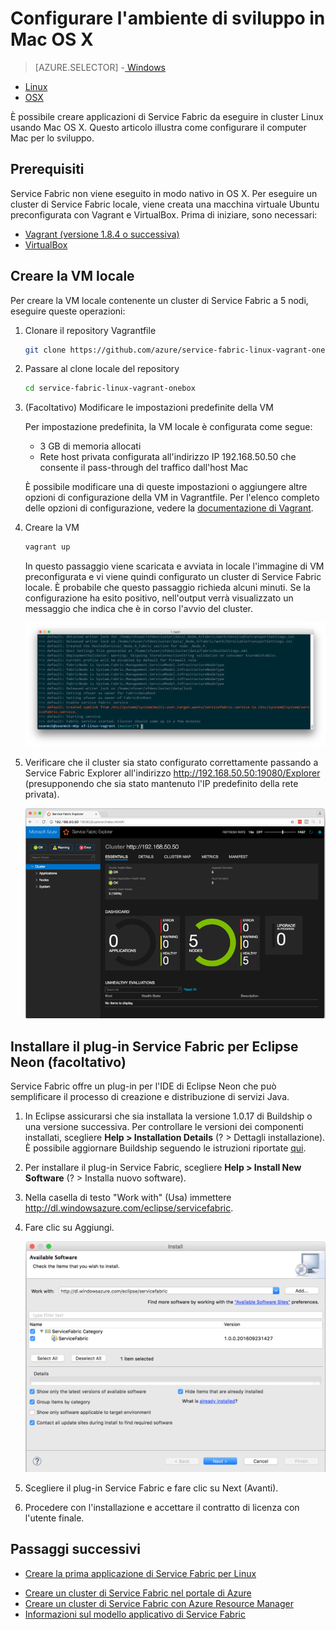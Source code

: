 <properties
   pageTitle="Configurare l'ambiente di sviluppo in Mac OS X | Microsoft Azure"
   description="Installare il runtime, l'SDK e gli strumenti e creare un cluster di sviluppo locale. Al termine della configurazione, sarà possibile iniziare a creare applicazioni in Mac OS X."
   services="service-fabric"
   documentationCenter=".net"
   authors="seanmck"
   manager="timlt"
   editor=""/>

<tags
   ms.service="service-fabric"
   ms.devlang="dotNet"
   ms.topic="get-started-article"
   ms.tgt_pltfrm="NA"
   ms.workload="NA"
   ms.date="09/25/2016"
   ms.author="seanmck"/>

# Configurare l'ambiente di sviluppo in Mac OS X

> [AZURE.SELECTOR]
-[ Windows](service-fabric-get-started.md)
- [Linux](service-fabric-get-started-linux.md)
- [OSX](service-fabric-get-started-mac.md)

È possibile creare applicazioni di Service Fabric da eseguire in cluster Linux usando Mac OS X. Questo articolo illustra come configurare il computer Mac per lo sviluppo.

## Prerequisiti

Service Fabric non viene eseguito in modo nativo in OS X. Per eseguire un cluster di Service Fabric locale, viene creata una macchina virtuale Ubuntu preconfigurata con Vagrant e VirtualBox. Prima di iniziare, sono necessari:

- [Vagrant (versione 1.8.4 o successiva)](http://wwww.vagrantup.com/downloads)
- [VirtualBox](http://www.virtualbox.org/wiki/Downloads)

## Creare la VM locale

Per creare la VM locale contenente un cluster di Service Fabric a 5 nodi, eseguire queste operazioni:

1. Clonare il repository Vagrantfile

    ```bash
    git clone https://github.com/azure/service-fabric-linux-vagrant-onebox.git
    ```

2. Passare al clone locale del repository

    ```bash
    cd service-fabric-linux-vagrant-onebox
    ```

3. (Facoltativo) Modificare le impostazioni predefinite della VM

    Per impostazione predefinita, la VM locale è configurata come segue:

    - 3 GB di memoria allocati
    - Rete host privata configurata all'indirizzo IP 192.168.50.50 che consente il pass-through del traffico dall'host Mac

    È possibile modificare una di queste impostazioni o aggiungere altre opzioni di configurazione della VM in Vagrantfile. Per l'elenco completo delle opzioni di configurazione, vedere la [documentazione di Vagrant](http://www.vagrantup.com/docs).

4. Creare la VM

    ```bash
    vagrant up
    ```

    In questo passaggio viene scaricata e avviata in locale l'immagine di VM preconfigurata e vi viene quindi configurato un cluster di Service Fabric locale. È probabile che questo passaggio richieda alcuni minuti. Se la configurazione ha esito positivo, nell'output verrà visualizzato un messaggio che indica che è in corso l'avvio del cluster.

    ![Avvio della configurazione del cluster dopo il provisioning della VM][cluster-setup-script]

5. Verificare che il cluster sia stato configurato correttamente passando a Service Fabric Explorer all'indirizzo http://192.168.50.50:19080/Explorer (presupponendo che sia stato mantenuto l'IP predefinito della rete privata).

    ![Visualizzazione di Service Fabric Explorer dal Mac host][sfx-mac]


## Installare il plug-in Service Fabric per Eclipse Neon (facoltativo)

Service Fabric offre un plug-in per l'IDE di Eclipse Neon che può semplificare il processo di creazione e distribuzione di servizi Java.

1. In Eclipse assicurarsi che sia installata la versione 1.0.17 di Buildship o una versione successiva. Per controllare le versioni dei componenti installati, scegliere **Help > Installation Details** (? > Dettagli installazione). È possibile aggiornare Buildship seguendo le istruzioni riportate [qui][buildship-update].

2. Per installare il plug-in Service Fabric, scegliere **Help > Install New Software** (? > Installa nuovo software).

3. Nella casella di testo "Work with" (Usa) immettere http://dl.windowsazure.com/eclipse/servicefabric.

4. Fare clic su Aggiungi.

    ![Plug-in Eclipse Neon per Service Fabric][sf-eclipse-plugin-install]

5. Scegliere il plug-in Service Fabric e fare clic su Next (Avanti).

6. Procedere con l'installazione e accettare il contratto di licenza con l'utente finale.

## Passaggi successivi

- [Creare la prima applicazione di Service Fabric per Linux](service-fabric-create-your-first-linux-application-with-java.md)

<!-- Links -->

- [Creare un cluster di Service Fabric nel portale di Azure](service-fabric-cluster-creation-via-portal.md)
- [Creare un cluster di Service Fabric con Azure Resource Manager](service-fabric-cluster-creation-via-arm.md)
- [Informazioni sul modello applicativo di Service Fabric](service-fabric-application-model.md)

<!-- Images -->
[cluster-setup-script]: ./media/service-fabric-get-started-mac/cluster-setup-mac.png
[sfx-mac]: ./media/service-fabric-get-started-mac/sfx-mac.png
[sf-eclipse-plugin-install]: ./media/service-fabric-get-started-mac/sf-eclipse-plugin-install.png
[buildship-update]: https://projects.eclipse.org/projects/tools.buildship

<!---HONumber=AcomDC_0928_2016-->